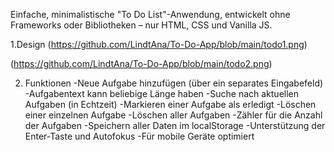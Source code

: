Einfache, minimalistische "To Do List"-Anwendung, entwickelt ohne Frameworks oder Bibliotheken – nur HTML, CSS und Vanilla JS.

1.Design (https://github.com/LindtAna/To-Do-App/blob/main/todo1.png)

(https://github.com/LindtAna/To-Do-App/blob/main/todo2.png)


2. Funktionen
-Neue Aufgabe hinzufügen (über ein separates Eingabefeld)
-Aufgabentext kann beliebige Länge haben
-Suche nach aktuellen Aufgaben (in Echtzeit)
-Markieren einer Aufgabe als erledigt
-Löschen einer einzelnen Aufgabe
-Löschen aller Aufgaben
-Zähler für die Anzahl der Aufgaben
-Speichern aller Daten im localStorage
-Unterstützung der Enter-Taste und Autofokus
-Für mobile Geräte optimiert
